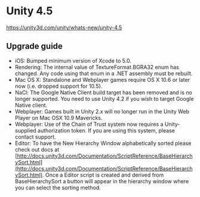 # Unity 4.5

https://unity3d.com/unity/whats-new/unity-4.5

## Upgrade guide



*   iOS: Bumped minimum version of Xcode to 5.0.
*   Rendering: The internal value of TextureFormat.BGRA32 enum has changed. Any code using that enum in a .NET assembly must be rebuilt.
*   Mac OS X: Standalone and Webplayer games require OS X 10.6 or later now (i.e. dropped support for 10.5).
*   NaCl: The Google Native Client build target has been removed and is no longer supported. You need to use Unity 4.2 if you wish to target Google Native client.
*   Webplayer: Games built in Unity 2.x will no longer run in the Unity Web Player on Mac OSX 10.9 Mavericks.
*   Webplayer: Use of the Chain of Trust system now requires a Unity-supplied authorization token. If you are using this system, please contact support.
*   Editor: To have the New Hierarchy Window alphabetically sorted please check out docs at [http://docs.unity3d.com/Documentation/ScriptReference/BaseHierarchySort.html](http://docs.unity3d.com/Documentation/ScriptReference/BaseHierarchySort.html). Once a Editor script is created and derived from BaseHierarchySort a button will appear in the hierarchy window where you can select the sorting method.